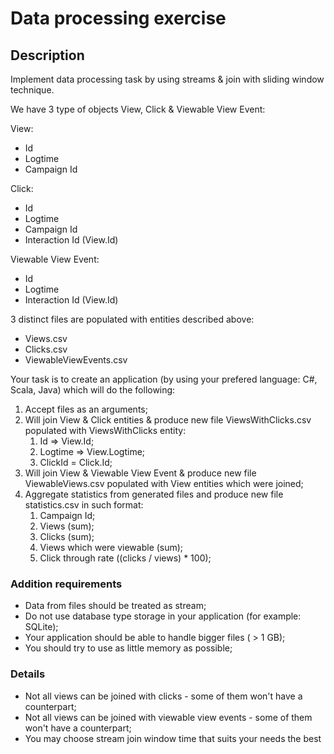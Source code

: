 # Data processing exercise

## Description

Implement data processing task by using streams & join with sliding window technique.

We have 3 type of objects View, Click & Viewable View Event:

View:
* Id
* Logtime 
* Campaign Id

Click:
* Id
* Logtime
* Campaign Id
* Interaction Id (View.Id)

Viewable View Event:
* Id
* Logtime
* Interaction Id (View.Id)

3 distinct files are populated with entities described above:
* Views.csv
* Clicks.csv
* ViewableViewEvents.csv

Your task is to create an application (by using your prefered language: C#, Scala, Java) which will do the following:
1. Accept files as an arguments;
2. Will join View & Click entities & produce new file ViewsWithClicks.csv populated with ViewsWithClicks entity:
	1. Id => View.Id;
	2. Logtime => View.Logtime;
	3. ClickId = Click.Id;
3. Will join View & Viewable View Event & produce new file ViewableViews.csv populated with View entities which were joined;
4. Aggregate statistics from generated files and produce new file statistics.csv in such format:
	1. Campaign Id;
	2. Views (sum);
	3. Clicks (sum); 
	4. Views which were viewable (sum);
	5. Click through rate ((clicks / views) * 100);
  
### Addition requirements
* Data from files should be treated as stream;
* Do not use database type storage in your application (for example: SQLite);
* Your application should be able to handle bigger files ( > 1 GB);
* You should try to use as little memory as possible;

### Details
* Not all views can be joined with clicks - some of them won't have a counterpart;
* Not all views can be joined with viewable view events  - some of them won't have a counterpart;
* You may choose stream join window time that suits your needs the best  